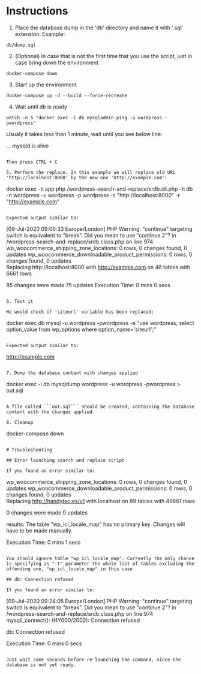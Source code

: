 # Instructions

1. Place the database dump in the 'db' directory and name it with '.sql' extension. Example:

```
db/dump.sql
```

2. (Optional) In case that is not the first time that you use the script, just in case bring down the environment

```
docker-compose down
```

3. Start up the environment

```
docker-compose up -d --build --force-recreate
```

4. Wait until db is ready

```
watch -n 5 "docker exec -i db mysqladmin ping -u wordpress -pwordpress"
```

Usualy it takes less than 1 minute, wait until you see below line:

...
mysqld is alive
```

Then press CTRL + C

5. Perform the replace. In this example we will replace old URL 'http://localhost:8000' by the new one 'http://example.com':

```
docker exec -ti app php /wordpress-search-and-replace/srdb.cli.php -h db -n wordpress -u wordpress -p wordpress -s "http://localhost:8000" -r "http://example.com"
```

Expected output similar to:

```
[09-Jul-2020 09:06:33 Europe/London] PHP Warning:  "continue" targeting switch is equivalent to "break". Did you mean to use "continue 2"? in /wordpress-search-and-replace/srdb.class.php on line 974
 wp_woocommerce_shipping_zone_locations: 0 rows, 0 changes found, 0 updates                     wp_woocommerce_downloadable_product_permissions: 0 rows, 0 changes found, 0 updates           
Replacing http://localhost:8000 with http://example.com 
on 46 tables with 6661 rows 

85 changes were made 
75 updates
Execution Time: 0 mins 0 secs
```

6. Test it

We would check if 'siteurl' variable has been replaced:

```
docker exec db mysql -u wordpress -pwordpress -e "use wordpress; select option_value from wp_options where option_name='siteurl';"
```

Expected output similar to:

```
http://example.com
```

7. Dump the database content with changes applied

```
docker exec -i db mysqldump wordpress -u wordpress -pwordpress > out.sql
```

A file called ```out.sql``` should be created, containing the database content with the changes applied.

8. Cleanup

```
docker-compose down
```

# Troubleshooting

## Error launching search and replace script

If you found an error similar to:

```
wp_woocommerce_shipping_zone_locations: 0 rows, 0 changes found, 0 updates                     wp_woocommerce_downloadable_product_permissions: 0 rows, 0 changes found, 0 updates           
Replacing http://handytec.es/v1 with localhost 
on 89 tables with 49861 rows 

0 changes were made 
0 updates

results: The table "wp_icl_locale_map" has no primary key. 
Changes will have to be made manually.

Execution Time: 0 mins 1 secs
```

You should ignore table "wp_icl_locale_map". Currently the only chance is specifying as "-t" parameter the whole list of tables excluding the offending one, "wp_icl_locale_map" in this case

## db: Connection refused

If you found an error similar to:

```
[09-Jul-2020 09:24:05 Europe/London] PHP Warning:  "continue" targeting switch is equivalent to "break". Did you mean to use "continue 2"? in /wordpress-search-and-replace/srdb.class.php on line 974
mysqli_connect(): (HY000/2002): Connection refused

db: Connection refused

Execution Time: 0 mins 0 secs
```

Just wait some seconds before re-launching the command, since the database is not yet ready.
